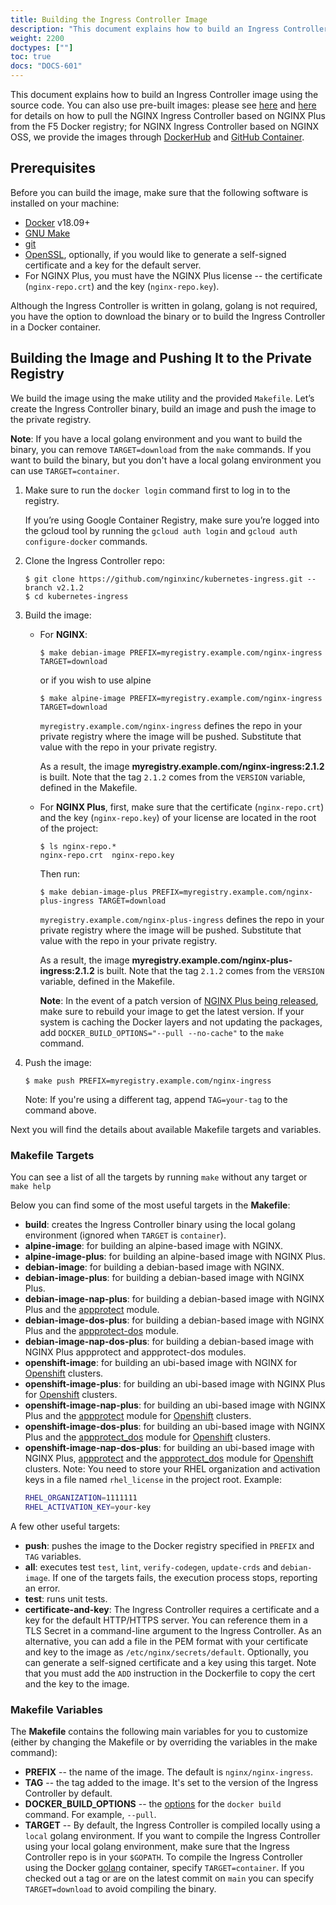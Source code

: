 ```yaml
---
title: Building the Ingress Controller Image
description: "This document explains how to build an Ingress Controller image using the source code."
weight: 2200
doctypes: [""]
toc: true
docs: "DOCS-601"
---
```


This document explains how to build an Ingress Controller image using the source code. You can also use pre-built images: please see [here](/nginx-ingress-controller/installation/using-the-jwt-token-docker-secret) and [here](/nginx-ingress-controller/installation/pulling-ingress-controller-image) for details on how to pull the NGINX Ingress Controller based on NGINX Plus from the F5 Docker registry; for NGINX Ingress Controller based on NGINX OSS, we provide the images through [DockerHub](https://hub.docker.com/r/nginx/nginx-ingress/) and [GitHub Container](https://github.com/nginxinc/kubernetes-ingress/pkgs/container/kubernetes-ingress).

## Prerequisites

Before you can build the image, make sure that the following software is installed on your machine:
* [Docker](https://www.docker.com/products/docker) v18.09+
* [GNU Make](https://www.gnu.org/software/make/)
* [git](https://git-scm.com/)
* [OpenSSL](https://www.openssl.org/), optionally, if you would like to generate a self-signed certificate and a key for the default server.
* For NGINX Plus, you must have the NGINX Plus license -- the certificate (`nginx-repo.crt`) and the key (`nginx-repo.key`).

Although the Ingress Controller is written in golang, golang is not required, you have the option to download the binary or to build the Ingress Controller in a Docker container.

## Building the Image and Pushing It to the Private Registry

We build the image using the make utility and the provided `Makefile`. Let’s create the Ingress Controller binary, build an image and push the image to the private registry.

**Note**: If you have a local golang environment and you want to build the binary, you can remove `TARGET=download` from the `make` commands. If you want to build the binary, but you don't have a local golang environment you can use `TARGET=container`.

1. Make sure to run the `docker login` command first to log in to the registry.

   If you’re using Google Container Registry, make sure you’re logged into the gcloud tool by running the `gcloud auth login` and `gcloud auth configure-docker` commands.

1. Clone the Ingress Controller repo:
    ```
    $ git clone https://github.com/nginxinc/kubernetes-ingress.git --branch v2.1.2
    $ cd kubernetes-ingress
    ```

1. Build the image:
    * For **NGINX**:
      ```
      $ make debian-image PREFIX=myregistry.example.com/nginx-ingress TARGET=download
      ```
      or if you wish to use alpine
      ```
      $ make alpine-image PREFIX=myregistry.example.com/nginx-ingress TARGET=download
      ```
      `myregistry.example.com/nginx-ingress` defines the repo in your private registry where the image will be pushed. Substitute that value with the repo in your private registry.

      As a result, the image **myregistry.example.com/nginx-ingress:2.1.2** is built. Note that the tag `2.1.2` comes from the `VERSION` variable, defined in the Makefile.

    * For **NGINX Plus**, first, make sure that the certificate (`nginx-repo.crt`) and the key (`nginx-repo.key`) of your license are located in the root of the project:
      ```
      $ ls nginx-repo.*
      nginx-repo.crt  nginx-repo.key
      ```
      Then run:
      ```
      $ make debian-image-plus PREFIX=myregistry.example.com/nginx-plus-ingress TARGET=download
      ```
      `myregistry.example.com/nginx-plus-ingress` defines the repo in your private registry where the image will be pushed. Substitute that value with the repo in your private registry.

      As a result, the image **myregistry.example.com/nginx-plus-ingress:2.1.2** is built. Note that the tag `2.1.2` comes from the `VERSION` variable, defined in the Makefile.

      **Note**: In the event of a patch version of [NGINX Plus being released](/nginx/releases/), make sure to rebuild your image to get the latest version. If your system is caching the Docker layers and not updating the packages, add `DOCKER_BUILD_OPTIONS="--pull --no-cache"` to the `make` command.

1. Push the image:
    ```
    $ make push PREFIX=myregistry.example.com/nginx-ingress
    ```
    Note: If you're using a different tag, append `TAG=your-tag` to the command above.

Next you will find the details about available Makefile targets and variables.

### Makefile Targets

You can see a list of all the targets by running `make` without any target or `make help`

Below you can find some of the most useful targets in the **Makefile**:
* **build**: creates the Ingress Controller binary using the local golang environment (ignored when `TARGET` is `container`).
* **alpine-image**: for building an alpine-based image with NGINX.
* **alpine-image-plus**: for building an alpine-based image with NGINX Plus.
* **debian-image**: for building a debian-based image with NGINX.
* **debian-image-plus**: for building a debian-based image with NGINX Plus.
* **debian-image-nap-plus**: for building a debian-based image with NGINX Plus and the [appprotect](/nginx-app-protect/) module.
* **debian-image-dos-plus**: for building a debian-based image with NGINX Plus and the [appprotect-dos](/nginx-app-protect-dos/) module.
* **debian-image-nap-dos-plus**: for building a debian-based image with NGINX Plus appprotect and appprotect-dos modules.
* **openshift-image**: for building an ubi-based image with NGINX for [Openshift](https://www.openshift.com/) clusters.
* **openshift-image-plus**: for building an ubi-based image with NGINX Plus for [Openshift](https://www.openshift.com/) clusters.
* **openshift-image-nap-plus**: for building an ubi-based image with NGINX Plus and the [appprotect](/nginx-app-protect/) module for [Openshift](https://www.openshift.com/) clusters.
* **openshift-image-dos-plus**: for building an ubi-based image with NGINX Plus and the [appprotect_dos](/nginx-app-protect-dos/) module for [Openshift](https://www.openshift.com/) clusters.
* **openshift-image-nap-dos-plus**: for building an ubi-based image with NGINX Plus, [appprotect](/nginx-app-protect/) and the [appprotect_dos](/nginx-app-protect-dos/) module for [Openshift](https://www.openshift.com/) clusters.
Note: You need to store your RHEL organization and activation keys in a file named `rhel_license` in the project root. Example:
  ```bash
  RHEL_ORGANIZATION=1111111
  RHEL_ACTIVATION_KEY=your-key
  ```

A few other useful targets:
* **push**: pushes the image to the Docker registry specified in `PREFIX` and `TAG` variables.
* **all**: executes test `test`, `lint`, `verify-codegen`, `update-crds` and `debian-image`. If one of the targets fails, the execution process stops, reporting an error.
* **test**: runs unit tests.
* **certificate-and-key**: The Ingress Controller requires a certificate and a key for the default HTTP/HTTPS server. You can reference them in a TLS Secret in a command-line argument to the Ingress Controller. As an alternative, you can add a file in the PEM format with your certificate and key to the image as `/etc/nginx/secrets/default`. Optionally, you can generate a self-signed certificate and a key using this target. Note that you must add the `ADD` instruction in the Dockerfile to copy the cert and the key to the image.

### Makefile Variables

The **Makefile** contains the following main variables for you to customize (either by changing the Makefile or by overriding the variables in the make command):
* **PREFIX** -- the name of the image. The default is `nginx/nginx-ingress`.
* **TAG** -- the tag added to the image. It's set to the version of the Ingress Controller by default.
* **DOCKER_BUILD_OPTIONS** -- the [options](https://docs.docker.com/engine/reference/commandline/build/#options) for the `docker build` command. For example, `--pull`.
* **TARGET** -- By default, the Ingress Controller is compiled locally using a `local` golang environment. If you want to compile the Ingress Controller using your local golang environment, make sure that the Ingress Controller repo is in your `$GOPATH`. To compile the Ingress Controller using the Docker [golang](https://hub.docker.com/_/golang/) container, specify `TARGET=container`. If you checked out a tag or are on the latest commit on `main` you can specify `TARGET=download` to avoid compiling the binary.
